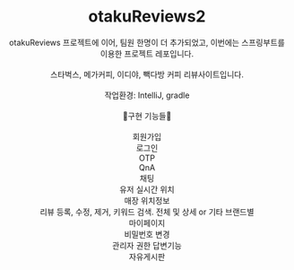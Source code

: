 <div align=center>

# otakuReviews2

otakuReviews 프로젝트에 이어, 팀원 한명이 더 추가되었고, 이번에는 스프링부트를 이용한 프로젝트 레포입니다.<br>
<br>
스타벅스, 메가커피, 이디야, 빽다방 커피 리뷰사이트입니다.<br>
<br>
작업환경: IntelliJ, gradle<br>
<br>
:kiss:구현 기능들:kiss:
<br>
<br>
회원가입<br>
로그인<br>
OTP<br>
QnA<br>
채팅<br>
유저 실시간 위치<br>
매장 위치정보<br>
리뷰 등록, 수정, 제거, 키워드 검색. 전체 및 상세 or 기타 브랜드별<br>
마이페이지<br>
비밀번호 변경<br>
관리자 권한 답변기능<br>
자유게시판<br>
<br>

</div>

